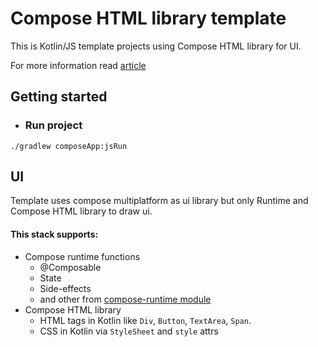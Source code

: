 # Compose HTML library template
 
This is Kotlin/JS template projects using Compose HTML library for UI.

For more information read [article](https://habr.com)

## Getting started

- ### Run project

```shell
./gradlew composeApp:jsRun
```

## UI

Template uses compose multiplatform as ui library but only Runtime and Compose HTML library to draw ui.

#### This stack supports:
- Compose runtime functions
  - @Composable
  - State
  - Side-effects
  - and other from [compose-runtime module](https://developer.android.com/reference/kotlin/androidx/compose/runtime/package-summary)
- Compose HTML library
  - HTML tags in Kotlin like `Div`, `Button`, `TextArea`, `Span`.
  - CSS in Kotlin via `StyleSheet` and `style` attrs